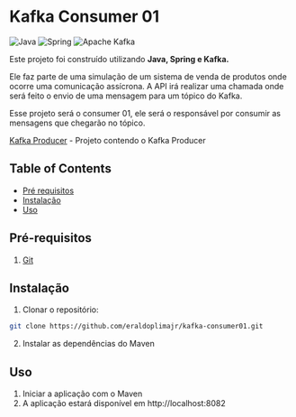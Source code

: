 # Kafka Consumer 01

![Java](https://img.shields.io/badge/java-%23ED8B00.svg?style=for-the-badge&logo=openjdk&logoColor=white)
![Spring](https://img.shields.io/badge/spring-%236DB33F.svg?style=for-the-badge&logo=spring&logoColor=white)
![Apache Kafka](https://img.shields.io/badge/Apache%20Kafka-000?style=for-the-badge&logo=apachekafka)

Este projeto foi construído utilizando **Java, Spring e Kafka.**

Ele faz parte de uma simulação de um sistema de venda de produtos onde ocorre uma comunicação assícrona. A API irá realizar uma chamada onde será feito o envio de uma mensagem para um tópico do Kafka.

Esse projeto será o consumer 01, ele será o responsável por consumir as mensagens que chegarão no tópico.

[Kafka Producer](https://git-scm.com/) - Projeto contendo o Kafka Producer


## Table of Contents

- [Pré requisitos](#pré-requisitos)
- [Instalação](#instalação)
- [Uso](#uso)

## Pré-requisitos

1. [Git](https://git-scm.com/)

## Instalação

1. Clonar o repositório:

```bash
git clone https://github.com/eraldoplimajr/kafka-consumer01.git
```

2. Instalar as dependências do Maven


## Uso

1. Iniciar a aplicação com o Maven
2. A aplicação estará disponível em http://localhost:8082






